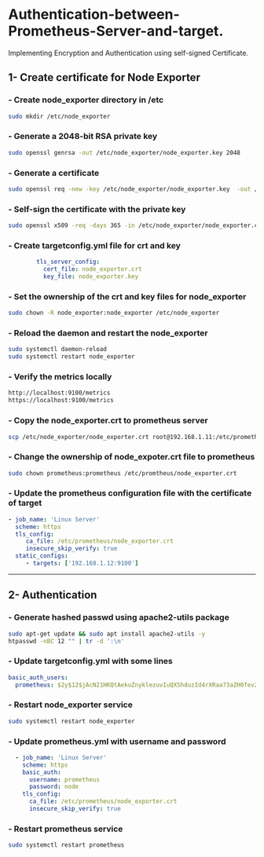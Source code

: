 # Authentication-between-Prometheus-Server-and-target.
Implementing Encryption and Authentication using self-signed Certificate.
## 1- Create certificate for Node Exporter
### - Create node_exporter directory in /etc
  ```sh
  sudo mkdir /etc/node_exporter
  ```
### - Generate a 2048-bit RSA private key
  ```sh       
  sudo openssl genrsa -out /etc/node_exporter/node_exporter.key 2048
  ```
### - Generate a certificate
  ```sh
  sudo openssl req -new -key /etc/node_exporter/node_exporter.key  -out /etc/node_exporter/node_exporter.csr
  ```
### - Self-sign the certificate with the private key
  ```sh        
  sudo openssl x509 -req -days 365 -in /etc/node_exporter/node_exporter.csr -signkey /etc/node_exporter/node_exporter.key -out /etc/node_exporter/node_exporter.crt
  ```
### - Create targetconfig.yml file for crt and key
  ```yaml        
          tls_server_config:
            cert_file: node_exporter.crt
            key_file: node_exporter.key
  ```
### - Set the ownership of the crt and key files for node_exporter
   ```sh         
   sudo chown -R node_exporter:node_exporter /etc/node_exporter
   ```
### - Reload the daemon and restart the node_exporter
  ```sh
  sudo systemctl daemon-reload
  sudo systemctl restart node_exporter
  ```
### - Verify the metrics locally  
  ```sh
  http://localhost:9100/metrics 
  https://localhost:9100/metrics
  ```
### - Copy the node_exporter.crt to prometheus server
  ```sh
  scp /etc/node_exporter/node_exporter.crt root@192.168.1.11:/etc/prometheus
  ```
### - Change the ownership of node_expoter.crt file to prometheus 
  ```sh
  sudo chown prometheus:prometheus /etc/promtheus/node_exporter.crt
  ```
### - Update the prometheus configuration file with the certificate of target
  ```yml
  - job_name: 'Linux Server'
    scheme: https
    tls_config:
       ca_file: /etc/prometheus/node_exporter.crt
       insecure_skip_verify: true
    static_configs:
       - targets: ['192.168.1.12:9100']
  ```
----------------------------------------------------------------
## 2- Authentication
### - Generate hashed passwd using apache2-utils package
  ```sh
  sudo apt-get update && sudo apt install apache2-utils -y
  htpasswd -nBC 12 "" | tr -d ':\n'
  ```
### - Update targetconfig.yml with some lines
 ```yaml
 basic_auth_users:
   prometheus: $2y$12$jAcN21HKQtAekuZnyklezuvIuQXShduzId4rXRaa73aZH0fev2kzq
 ``` 
### - Restart node_exporter service
 ```sh
 sudo systemctl restart node_exporter
 ```
### - Update prometheus.yml with username and password

 ```yaml
   - job_name: 'Linux Server'
     scheme: https
     basic_auth:
       username: prometheus
       password: node
     tls_config:
       ca_file: /etc/prometheus/node_exporter.crt
       insecure_skip_verify: true
 ```
### - Restart prometheus service
 ```sh
 sudo systemctl restart prometheus
 ```


 
